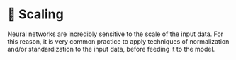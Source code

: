 
# 🔵 Scaling
Neural networks are incredibly sensitive to the scale of the input data. For this reason, it is very common practice to apply techniques of normalization and/or standardization to the input data, before feeding it to the model.